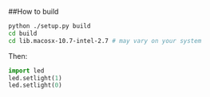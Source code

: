 ##How to build

```bash
python ./setup.py build
cd build
cd lib.macosx-10.7-intel-2.7 # may vary on your system
```

Then:

```python
import led
led.setlight(1)
led.setlight(0)
```

